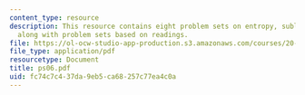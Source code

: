 ```yaml
---
content_type: resource
description: This resource contains eight problem sets on entropy, sublimation pressures,
  along with problem sets based on readings.
file: https://ol-ocw-studio-app-production.s3.amazonaws.com/courses/20-110j-thermodynamics-of-biomolecular-systems-fall-2005/fc74c7c437da9eb5ca68257c77ea4c0a_ps06.pdf
file_type: application/pdf
resourcetype: Document
title: ps06.pdf
uid: fc74c7c4-37da-9eb5-ca68-257c77ea4c0a
---
```


